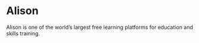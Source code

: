 # Alison

Alison is one of the world’s largest free learning platforms for education and skills training.

